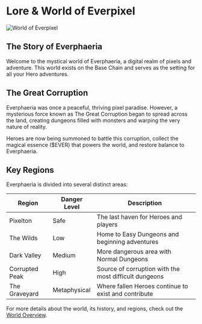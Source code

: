 # Lore & World of Everpixel

![World of Everpixel](https://placeholder.com/wp-content/uploads/2018/10/placeholder.png)

## The Story of Everphaeria

Welcome to the mystical world of Everphaeria, a digital realm of pixels and adventure. This world exists on the Base Chain and serves as the setting for all your Hero adventures.

## The Great Corruption

Everphaeria was once a peaceful, thriving pixel paradise. However, a mysterious force known as The Great Corruption began to spread across the land, creating dungeons filled with monsters and warping the very nature of reality.

Heroes are now being summoned to battle this corruption, collect the magical essence ($EVER) that powers the world, and restore balance to Everphaeria.

## Key Regions

Everphaeria is divided into several distinct areas:

| Region | Danger Level | Description |
|--------|--------------|-------------|
| Pixelton | Safe | The last haven for Heroes and players |
| The Wilds | Low | Home to Easy Dungeons and beginning adventures |
| Dark Valley | Medium | More dangerous area with Normal Dungeons |
| Corrupted Peak | High | Source of corruption with the most difficult dungeons |
| The Graveyard | Metaphysical | Where fallen Heroes continue to exist and contribute |

For more details about the world, its history, and regions, check out the [World Overview](world-overview.md).